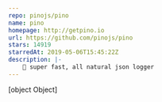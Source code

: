 ```yaml
---
repo: pinojs/pino
name: pino
homepage: http://getpino.io
url: https://github.com/pinojs/pino
stars: 14919
starredAt: 2019-05-06T15:45:22Z
description: |-
    🌲 super fast, all natural json logger
---
```


[object Object]
